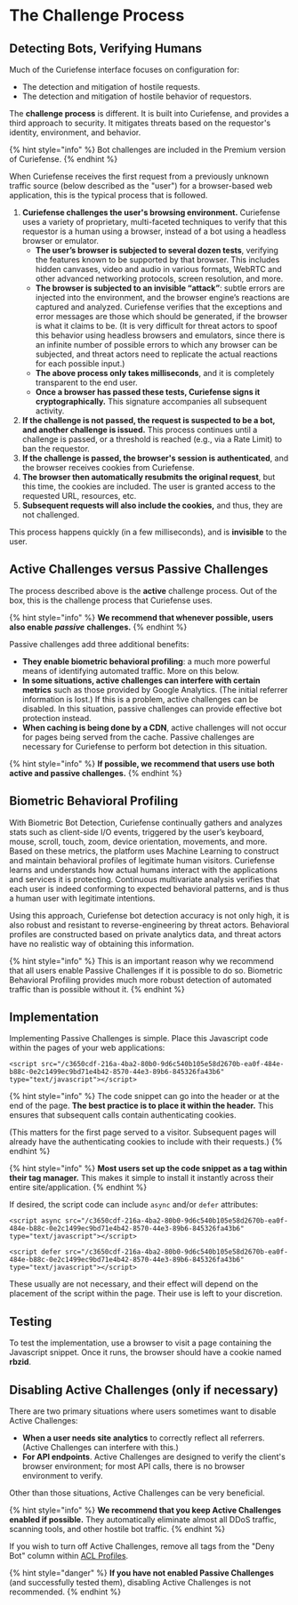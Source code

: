 # The Challenge Process

## Detecting Bots, Verifying Humans

Much of the Curiefense interface focuses on configuration for:

* The detection and mitigation of hostile requests.
* The detection and mitigation of hostile behavior of requestors.

The **challenge process** is different. It is built into Curiefense, and provides a third approach to security. It mitigates threats based on the requestor's identity, environment, and behavior.

{% hint style="info" %}
Bot challenges are included in the Premium version of Curiefense.
{% endhint %}

When Curiefense receives the first request from a previously unknown traffic source \(below described as the "user"\) for a browser-based web application, this is the typical process that is followed.

1. **Curiefense challenges the user's browsing environment.** Curiefense uses a variety of proprietary, multi-faceted techniques to verify that this requestor is a human using a browser, instead of a bot using a headless browser or emulator.
   * **The user’s browser is subjected to several dozen tests**, verifying the features known to be supported by that browser. This includes hidden canvases, video and audio in various formats, WebRTC and other advanced networking protocols, screen resolution, and more.
   * **The browser is subjected to an invisible “attack”**: subtle errors are injected into the environment, and the browser engine’s reactions are captured and analyzed. Curiefense verifies that the exceptions and error messages are those which should be generated, if the browser is what it claims to be. \(It is very difficult for threat actors to spoof this behavior using headless browsers and emulators, since there is an infinite number of possible errors to which any browser can be subjected, and threat actors need to replicate the actual reactions for each possible input.\) 
   * **The above process only takes milliseconds**, and it is completely transparent to the end user.
   * **Once a browser has passed these tests, Curiefense signs it cryptographically.** This signature accompanies all subsequent activity.
2. **If the challenge is not passed, the request is suspected to be a bot, and another challenge is issued.** This process continues until a challenge is passed, or a threshold is reached \(e.g., via a Rate Limit\) to ban the requestor. 
3. **If the challenge is passed, the browser's session is authenticated**, and the browser receives cookies from Curiefense.
4. **The browser then automatically resubmits the original request**, but this time, the cookies are included. The user is granted access to the requested URL, resources, etc.
5. **Subsequent requests will also include the cookies,** and thus, they are not challenged.

This process happens quickly \(in a few milliseconds\), and is **invisible** to the user.

## Active Challenges versus Passive Challenges

The process described above is the **active** challenge process. Out of the box, this is the challenge process that Curiefense uses.

{% hint style="info" %}
**We recommend that whenever possible, users also enable** _**passive**_ **challenges.**
{% endhint %}

Passive challenges add three additional benefits:

* **They enable biometric behavioral profiling**: a much more powerful means of identifying automated traffic. More on this below.
* **In some situations, active challenges can interfere with certain metrics** such as those provided by Google Analytics. \(The initial referrer information is lost.\) If this is a problem, active challenges can be disabled. In this situation, passive challenges can provide effective bot protection instead. 
* **When caching is being done by a CDN**, active challenges will not occur for pages being served from the cache. Passive challenges are necessary for Curiefense to perform bot detection in this situation.

{% hint style="info" %}
**If possible, we recommend that users use both active and passive challenges.**
{% endhint %}

## Biometric Behavioral Profiling

With Biometric Bot Detection, Curiefense continually gathers and analyzes stats such as client-side I/O events, triggered by the user’s keyboard, mouse, scroll, touch, zoom, device orientation, movements, and more. Based on these metrics, the platform uses Machine Learning to construct and maintain behavioral profiles of legitimate human visitors. Curiefense learns and understands how actual humans interact with the applications and services it is protecting. Continuous multivariate analysis verifies that each user is indeed conforming to expected behavioral patterns, and is thus a human user with legitimate intentions.

Using this approach, Curiefense bot detection accuracy is not only high, it is also robust and resistant to reverse-engineering by threat actors. Behavioral profiles are constructed based on private analytics data, and threat actors have no realistic way of obtaining this information.

{% hint style="info" %}
This is an important reason why we recommend that all users enable Passive Challenges if it is possible to do so. Biometric Behavioral Profiling provides much more robust detection of automated traffic than is possible without it.
{% endhint %}

## Implementation

Implementing Passive Challenges is simple. Place this Javascript code within the pages of your web applications:

```text
<script src="/c3650cdf-216a-4ba2-80b0-9d6c540b105e58d2670b-ea0f-484e-b88c-0e2c1499ec9bd71e4b42-8570-44e3-89b6-845326fa43b6" type="text/javascript"></script>
```

{% hint style="info" %}
The code snippet can go into the header or at the end of the page. **The best practice is to place it within the header.** This ensures that subsequent calls contain authenticating cookies.

\(This matters for the first page served to a visitor. Subsequent pages will already have the authenticating cookies to include with their requests.\)
{% endhint %}

{% hint style="info" %}
**Most users set up the code snippet as a tag within their tag manager.** This makes it simple to install it instantly across their entire site/application.
{% endhint %}

If desired, the script code can include `async` and/or `defer` attributes:

```text
<script async src="/c3650cdf-216a-4ba2-80b0-9d6c540b105e58d2670b-ea0f-484e-b88c-0e2c1499ec9bd71e4b42-8570-44e3-89b6-845326fa43b6" type="text/javascript"></script>
```

```text
<script defer src="/c3650cdf-216a-4ba2-80b0-9d6c540b105e58d2670b-ea0f-484e-b88c-0e2c1499ec9bd71e4b42-8570-44e3-89b6-845326fa43b6" type="text/javascript"></script>
```

These usually are not necessary, and their effect will depend on the placement of the script within the page. Their use is left to your discretion.

## Testing

To test the implementation, use a browser to visit a page containing the Javascript snippet. Once it runs, the browser should have a cookie named **rbzid**.

## Disabling Active Challenges \(only if necessary\)

There are two primary situations where users sometimes want to disable Active Challenges:

* **When a user needs site analytics** to correctly reflect all referrers. \(Active Challenges can interfere with this.\)
* **For API endpoints**. Active Challenges are designed to verify the client's browser environment; for most API calls, there is no browser environment to verify.

Other than those situations, Active Challenges can be very beneficial.

{% hint style="info" %}
**We recommend that you keep Active Challenges enabled if possible.** They automatically eliminate almost all DDoS traffic, scanning tools, and other hostile bot traffic.
{% endhint %}

If you wish to turn off Active Challenges, remove all tags from the "Deny Bot" column within [ACL Profiles](../console/document-editor/acl-profiles.md).

{% hint style="danger" %}
**If you have not enabled Passive Challenges** \(and successfully tested them\), disabling Active Challenges is not recommended.
{% endhint %}


